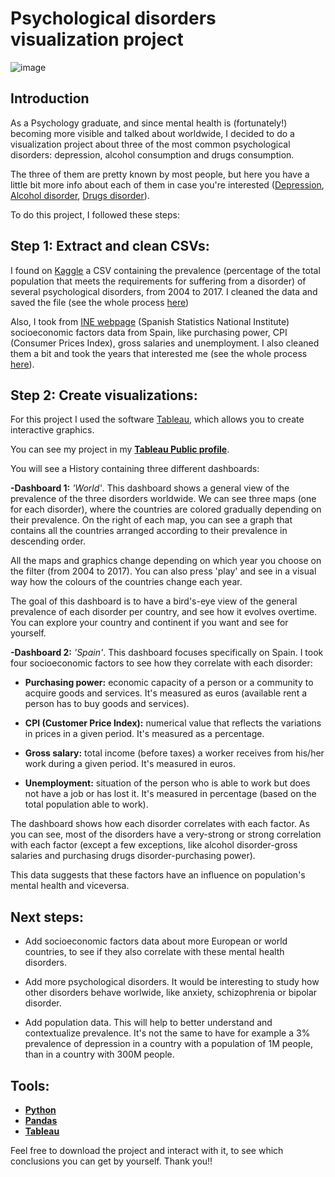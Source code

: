 # Psychological disorders visualization project

![image](https://github.com/davidfernandez1619/Dashboard-Project/assets/38441372/b26d7011-46b2-40fc-897b-618700fc8491)

## Introduction

As a Psychology graduate, and since mental health is (fortunately!) becoming more visible and talked about worldwide, I decided to do a visualization project about three of the most common psychological disorders: depression, alcohol consumption and drugs consumption. 

The three of them are pretty known by most people, but here you have a little bit more info about each of them in case you're interested ([Depression](https://www.psychiatry.org/patients-families/depression/what-is-depression), [Alcohol disorder](https://www.mayoclinic.org/diseases-conditions/alcohol-use-disorder/symptoms-causes/syc-20369243), [Drugs disorder](https://www.mayoclinic.org/diseases-conditions/drug-addiction/symptoms-causes/syc-20365112)). 

To do this project, I followed these steps:

## Step 1: Extract and clean CSVs:

I found on [Kaggle](https://www.kaggle.com/) a CSV containing the prevalence (percentage of the total population that meets the requirements for suffering from a disorder) of several psychological disorders, from 2004 to 2017. I cleaned the data and saved the file (see the whole process [here](https://github.com/davidfernandez1619/Dashboard-Project/blob/main/Notebooks/1-%20Cleaning.ipynb))

Also, I took from [INE webpage](https://ine.es/) (Spanish Statistics National Institute) socioeconomic factors data from Spain, like purchasing power, CPI (Consumer Prices Index), gross salaries and unemployment. I also cleaned them a bit and took the years that interested me (see the whole process [here](https://github.com/davidfernandez1619/Dashboard-Project/blob/main/Notebooks/3-%20Socioeconomic%20data.ipynb)). 

## Step 2: Create visualizations:

For this project I used the software [Tableau](https://www.tableau.com/es-es), which allows you to create interactive graphics. 

You can see my project in my [**Tableau Public profile**](https://public.tableau.com/app/profile/david.fern.ndez6995/viz/ProyectoVisualizacin_16929574674720/Historia1). 

You will see a History containing three different dashboards:

**-Dashboard 1:** *'World'*. This dashboard shows a general view of the prevalence of the three disorders worldwide. We can see three maps (one for each disorder), where the countries are colored gradually depending on their prevalence. On the right of each map, you can see a graph that contains all the countries arranged according to their prevalence in descending order. 

All the maps and graphics change depending on which year you choose on the filter (from 2004 to 2017). You can also press 'play' and see in a visual way how the colours of the countries change each year. 

The goal of this dashboard is to have a bird's-eye view of the general prevalence of each disorder per country, and see how it evolves overtime. You can explore your country and continent if you want and see for yourself. 

**-Dashboard 2:** *'Spain'*. This dashboard focuses specifically on Spain. I took four socioeconomic factors to see how they correlate with each disorder: 

* **Purchasing power:** economic capacity of a person or a community to acquire goods and services. It's measured as euros (available rent a person has to buy goods and services). 

* **CPI (Customer Price Index):** numerical value that reflects the variations in prices in a given period. It's measured as a percentage.
  
* **Gross salary:** total income (before taxes) a worker receives from his/her work during a given period. It's measured in euros. 

* **Unemployment:** situation of the person who is able to work but does not have a job or has lost it. It's measured in percentage (based on the total population able to work). 

The dashboard shows how each disorder correlates with each factor. As you can see, most of the disorders have a very-strong or strong correlation with each factor (except a few exceptions, like alcohol disorder-gross salaries and purchasing drugs disorder-purchasing power). 

This data suggests that these factors have an influence on population's mental health and viceversa. 

## Next steps: 

* Add socioeconomic factors data about more European or world countries, to see if they also correlate with these mental health disorders. 

* Add more psychological disorders. It would be interesting to study how other disorders behave worlwide, like anxiety, schizophrenia or bipolar disorder.

* Add population data. This will help to better understand and contextualize prevalence. It's not the same to have for example a 3% prevalence of depression in a country with a population of 1M people, than in a country with 300M people.

## Tools: 

* [**Python**](https://www.python.org/)
* [**Pandas**](https://pandas.pydata.org/)
* [**Tableau**](https://www.tableau.com/es-es)


Feel free to download the project and interact with it, to see which conclusions you can get by yourself. Thank you!!



